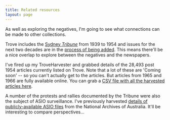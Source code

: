 ```yaml
---
title: Related resources
layout: page
---
```


As well as exploring the negatives, I'm going to see what connections can be made to other collections.

Trove includes the [Sydney *Tribune*](http://trove.nla.gov.au/newspaper/title/1002) from 1939 to 1954 and issues for the next two decades are in the [process of being added](http://trove.nla.gov.au/newspaper/result?l-title=1002&q&l-decade=196). This means there'll be a nice overlap to explore between the negatives and the newspapers.

I've fired up my TroveHarvester and grabbed details of the 28,493 post 1954 articles currently listed on Trove. Note that a lot of these are 'Coming soon' -- so you can't actually get to the articles. But articles from 1965 and 1966 are fully available online. You can grab a [CSV file with all the harvested articles here](https://github.com/wragge/dxlab-tribune/tree/master/trove/data/1496625055/results.csv).

A number of the protests and rallies documented by the Tribune were also the subject of ASIO surveillance. I've previously harvested [details of publicly-available ASIO files](https://github.com/wragge/asio-files) from the National Archives of Australia. It'll be interesting to compare perspectives...